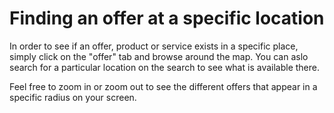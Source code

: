 # Finding an offer at a specific location

In order to see if an offer, product or service exists in a specific place, simply click on the "offer" tab and browse around the map. You can aslo search for a particular location on the search to see what is available there.

Feel free to zoom in or zoom out to see the different offers that appear in a specific radius on your screen. 

